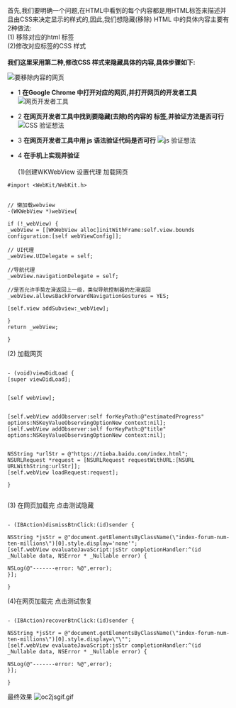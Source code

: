 
首先,我们要明确一个问题,在HTML中看到的每个内容都是用HTML标签来描述并且由CSS来决定显示的样式的,因此,我们想隐藏(移除) HTML 中的具体内容主要有2种做法:<br>(1) 移除对应的html 标签<br>(2)修改对应标签的CSS 样式<br><br>**我们这里采用第二种,修改CSS 样式来隐藏具体的内容,具体步骤如下:**

![要移除内容的网页](https://upload-images.jianshu.io/upload_images/2018969-d2acd3d21bca65e5.png?imageMogr2/auto-orient/strip%7CimageView2/2/w/1240)

- 1 **在Google Chrome 中打开对应的网页,并打开网页的开发者工具**
![网页开发者工具](https://upload-images.jianshu.io/upload_images/2018969-8ff87c0ff78137e4.png?imageMogr2/auto-orient/strip%7CimageView2/2/w/1240)


- 2 **在网页开发者工具中找到要隐藏(去除)的内容的 标签,并验证方法是否可行**
![CSS 验证想法](https://upload-images.jianshu.io/upload_images/2018969-c50243f852023676.png?imageMogr2/auto-orient/strip%7CimageView2/2/w/1240)

- 3 **在网页开发者工具中用 js 语法验证代码是否可行**
![js  验证想法](https://upload-images.jianshu.io/upload_images/2018969-74f3c60b793b402f.png?imageMogr2/auto-orient/strip%7CimageView2/2/w/1240)

- 4 **在手机上实现并验证**<br><br>(1)创建WKWebView 设置代理 加载网页
```
#import <WebKit/WebKit.h>


// 懒加载webview
-(WKWebView *)webView{

if (!_webView) {
_webView = [[WKWebView alloc]initWithFrame:self.view.bounds configuration:[self webViewConfig]];

// UI代理
_webView.UIDelegate = self;

//导航代理
_webView.navigationDelegate = self;

//是否允许手势左滑返回上一级，类似导航控制器的左滑返回
_webView.allowsBackForwardNavigationGestures = YES;

[self.view addSubview:_webView];

}
return _webView;

}

```
(2) 加载网页

```

- (void)viewDidLoad {
[super viewDidLoad];


[self webView];


[self.webView addObserver:self forKeyPath:@"estimatedProgress" options:NSKeyValueObservingOptionNew context:nil];
[self.webView addObserver:self forKeyPath:@"title" options:NSKeyValueObservingOptionNew context:nil];


NSString *urlStr = @"https://tieba.baidu.com/index.html";
NSURLRequest *request = [NSURLRequest requestWithURL:[NSURL URLWithString:urlStr]];
[self.webView loadRequest:request];

}


```

(3) 在网页加载完 点击测试隐藏
```

- (IBAction)dismissBtnClick:(id)sender {

NSString *jsStr = @"document.getElementsByClassName(\"index-forum-num-ten-millions\")[0].style.display='none'";
[self.webView evaluateJavaScript:jsStr completionHandler:^(id _Nullable data, NSError * _Nullable error) {

NSLog(@"-------error: %@",error);
}];

}

```

(4)在网页加载完 点击测试恢复
```

- (IBAction)recoverBtnClick:(id)sender {

NSString *jsStr = @"document.getElementsByClassName(\"index-forum-num-ten-millions\")[0].style.display=\"\"";
[self.webView evaluateJavaScript:jsStr completionHandler:^(id _Nullable data, NSError * _Nullable error) {

NSLog(@"-------error: %@",error);
}];

}

```



最终效果
![oc2jsgif.gif](https://upload-images.jianshu.io/upload_images/2018969-2335ceaad21e5039.gif?imageMogr2/auto-orient/strip)











